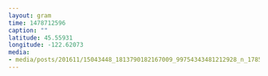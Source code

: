 ```yaml
---
layout: gram
time: 1478712596
caption: ""
latitude: 45.55931
longitude: -122.62073
media:
- media/posts/201611/15043448_1813790182167009_99754343481212928_n_17854305211083182.jpg
---
```

